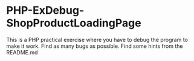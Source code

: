 # PHP-ExDebug-ShopProductLoadingPage

This is a PHP practical exercise where you have to debug the program to make it work. Find as many bugs as possible. Find some hints from the README.md

